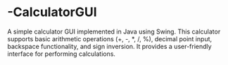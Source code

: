 # -CalculatorGUI
A simple calculator GUI implemented in Java using Swing. This calculator supports basic arithmetic operations (+, -, *, /, %), decimal point input, backspace functionality, and sign inversion. It provides a user-friendly interface for performing calculations.
